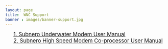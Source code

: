 ```yaml
---
layout: page
title:  WNC Support
banner : images/banner-support.jpg
---
```


<div class="full">
<div class="row">
<div style="padding-left: 5%">
	<div class="brochure-container">
		<a  href="{{site.baseurl}}/brochures/subnero-modem.pdf" style="font-size: 1.2em;">1. Subnero Underwater Modem User Manual</a>
	</div>
	<div class="spacing">
	</div>
	<div class="brochure-container">
		<a  href="{{site.baseurl}}/brochures/subnero-highspeedmodem.pdf" style="font-size: 1.2em;">2. Subnero High Speed Modem Co-processor User Manual</a>
	</div>
	<div class="spacing">
	</div>
</div>
</div>
</div>
